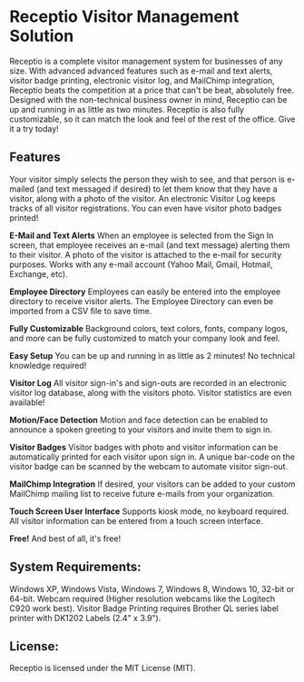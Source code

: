 
Receptio Visitor Management Solution
====================================
Receptio is a complete visitor management system for businesses of any size. With advanced advanced features such as e-mail and text alerts, visitor badge printing, electronic visitor log, and MailChimp integration, Receptio beats the competition at a price that can't be beat, absolutely free. Designed with the non-technical business owner in mind, Receptio can be up and running in as little as two minutes. Receptio is also fully customizable, so it can match the look and feel of the rest of the office. Give it a try today!
 
Features
--------
Your visitor simply selects the person they wish to see, and that person is e-mailed (and text messaged if desired) to let them know that they have a visitor, along with a photo of the visitor. An electronic Visitor Log keeps tracks of all visitor registrations. You can even have visitor photo badges printed!

**E-Mail and Text Alerts**
When an employee is selected from the Sign In screen, that employee receives an e-mail (and text message) alerting them to their visitor. A photo of the visitor is attached to the e-mail for security purposes. Works with any e-mail account (Yahoo Mail, Gmail, Hotmail, Exchange, etc).

**Employee Directory**
Employees can easily be entered into the employee directory to receive visitor alerts. The Employee Directory can even be imported from a CSV file to save time.

**Fully Customizable**
Background colors, text colors, fonts, company logos, and more can be fully customized to match your company look and feel.

**Easy Setup**
You can be up and running in as little as 2 minutes! No technical knowledge required!

**Visitor Log**
All visitor sign-in's and sign-outs are recorded in an electronic visitor log database, along with the visitors photo. Visitor statistics are even available!

**Motion/Face Detection**
Motion and face detection can be enabled to announce a spoken greeting to your visitors and invite them to sign in.

**Visitor Badges**
Visitor badges with photo and visitor information can be automatically printed for each visitor upon sign in. A unique bar-code on the visitor badge can be scanned by the webcam to automate visitor sign-out.

**MailChimp Integration**
If desired, your visitors can be added to your custom MailChimp mailing list to receive future e-mails from your organization.

**Touch Screen User Interface**
Supports kiosk mode, no keyboard required. All visitor information can be entered from a touch screen interface.

**Free!**
And best of all, it's free!
  
System Requirements:
--------------------
Windows XP, Windows Vista, Windows 7, Windows 8, Windows 10, 32-bit or 64-bit. Webcam required (Higher resolution webcams like the Logitech C920 work best). Visitor Badge Printing requires Brother QL series label printer with DK1202 Labels (2.4" x 3.9").

License:
--------
Receptio is licensed under the MIT License (MIT).